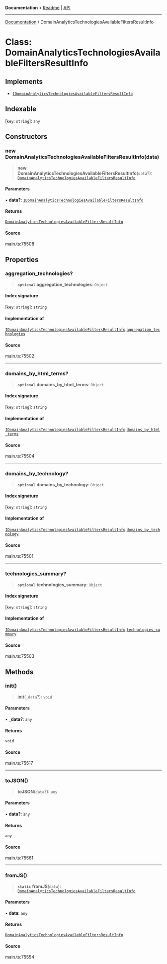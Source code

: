 **Documentation** • [Readme](../README.md) \| [API](../globals.md)

***

[Documentation](../README.md) / DomainAnalyticsTechnologiesAvailableFiltersResultInfo

# Class: DomainAnalyticsTechnologiesAvailableFiltersResultInfo

## Implements

- [`IDomainAnalyticsTechnologiesAvailableFiltersResultInfo`](../interfaces/IDomainAnalyticsTechnologiesAvailableFiltersResultInfo.md)

## Indexable

 \[`key`: `string`\]: `any`

## Constructors

### new DomainAnalyticsTechnologiesAvailableFiltersResultInfo(data)

> **new DomainAnalyticsTechnologiesAvailableFiltersResultInfo**(`data`?): [`DomainAnalyticsTechnologiesAvailableFiltersResultInfo`](DomainAnalyticsTechnologiesAvailableFiltersResultInfo.md)

#### Parameters

• **data?**: [`IDomainAnalyticsTechnologiesAvailableFiltersResultInfo`](../interfaces/IDomainAnalyticsTechnologiesAvailableFiltersResultInfo.md)

#### Returns

[`DomainAnalyticsTechnologiesAvailableFiltersResultInfo`](DomainAnalyticsTechnologiesAvailableFiltersResultInfo.md)

#### Source

main.ts:75508

## Properties

### aggregation\_technologies?

> **`optional`** **aggregation\_technologies**: `Object`

#### Index signature

 \[`key`: `string`\]: `string`

#### Implementation of

[`IDomainAnalyticsTechnologiesAvailableFiltersResultInfo`](../interfaces/IDomainAnalyticsTechnologiesAvailableFiltersResultInfo.md).[`aggregation_technologies`](../interfaces/IDomainAnalyticsTechnologiesAvailableFiltersResultInfo.md#aggregation_technologies)

#### Source

main.ts:75502

***

### domains\_by\_html\_terms?

> **`optional`** **domains\_by\_html\_terms**: `Object`

#### Index signature

 \[`key`: `string`\]: `string`

#### Implementation of

[`IDomainAnalyticsTechnologiesAvailableFiltersResultInfo`](../interfaces/IDomainAnalyticsTechnologiesAvailableFiltersResultInfo.md).[`domains_by_html_terms`](../interfaces/IDomainAnalyticsTechnologiesAvailableFiltersResultInfo.md#domains_by_html_terms)

#### Source

main.ts:75504

***

### domains\_by\_technology?

> **`optional`** **domains\_by\_technology**: `Object`

#### Index signature

 \[`key`: `string`\]: `string`

#### Implementation of

[`IDomainAnalyticsTechnologiesAvailableFiltersResultInfo`](../interfaces/IDomainAnalyticsTechnologiesAvailableFiltersResultInfo.md).[`domains_by_technology`](../interfaces/IDomainAnalyticsTechnologiesAvailableFiltersResultInfo.md#domains_by_technology)

#### Source

main.ts:75501

***

### technologies\_summary?

> **`optional`** **technologies\_summary**: `Object`

#### Index signature

 \[`key`: `string`\]: `string`

#### Implementation of

[`IDomainAnalyticsTechnologiesAvailableFiltersResultInfo`](../interfaces/IDomainAnalyticsTechnologiesAvailableFiltersResultInfo.md).[`technologies_summary`](../interfaces/IDomainAnalyticsTechnologiesAvailableFiltersResultInfo.md#technologies_summary)

#### Source

main.ts:75503

## Methods

### init()

> **init**(`_data`?): `void`

#### Parameters

• **\_data?**: `any`

#### Returns

`void`

#### Source

main.ts:75517

***

### toJSON()

> **toJSON**(`data`?): `any`

#### Parameters

• **data?**: `any`

#### Returns

`any`

#### Source

main.ts:75561

***

### fromJS()

> **`static`** **fromJS**(`data`): [`DomainAnalyticsTechnologiesAvailableFiltersResultInfo`](DomainAnalyticsTechnologiesAvailableFiltersResultInfo.md)

#### Parameters

• **data**: `any`

#### Returns

[`DomainAnalyticsTechnologiesAvailableFiltersResultInfo`](DomainAnalyticsTechnologiesAvailableFiltersResultInfo.md)

#### Source

main.ts:75554
